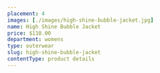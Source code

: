 ```yaml
---
placement: 4
images: [./images/high-shine-bubble-jacket.jpg]
name: High Shine Bubble Jacket
price: $110.00
department: womens
type: outerwear
slug: high-shine-bubble-jacket
contentType: product details
---
```

